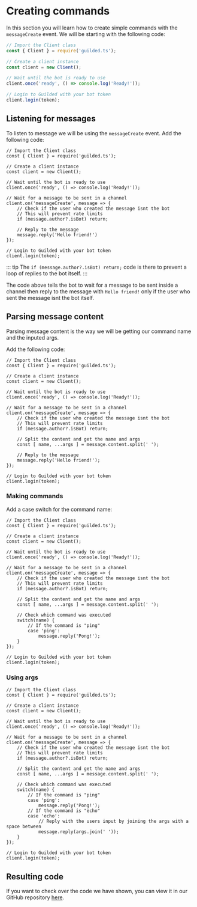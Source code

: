 # Creating commands

In this section you will learn how to create simple commands with the `messageCreate` event. We will be starting with the following code:

```js
// Import the Client class
const { Client } = require('guilded.ts');

// Create a client instance
const client = new Client();

// Wait until the bot is ready to use
client.once('ready', () => console.log('Ready!'));

// Login to Guilded with your bot token
client.login(token);
```

## Listening for messages

To listen to message we will be using the `messageCreate` event. Add the following code:

```js{11,14,17-18}
// Import the Client class
const { Client } = require('guilded.ts');

// Create a client instance
const client = new Client();

// Wait until the bot is ready to use
client.once('ready', () => console.log('Ready!'));

// Wait for a message to be sent in a channel
client.on('messageCreate', message => {
    // Check if the user who created the message isnt the bot
    // This will prevent rate limits
    if (message.author?.isBot) return;

    // Reply to the message
    message.reply('Hello friend!')
});

// Login to Guilded with your bot token
client.login(token);
```

::: tip
The `if (message.author?.isBot) return;` code is there to prevent a loop of replies to the bot itself.
:::

The code above tells the bot to wait for a message to be sent inside a channel then reply to the message with `Hello friend!` only if the user who sent the message isnt the bot itself.

## Parsing message content

Parsing message content is the way we will be getting our command name and the inputed args.

Add the following code:

```js{17}
// Import the Client class
const { Client } = require('guilded.ts');

// Create a client instance
const client = new Client();

// Wait until the bot is ready to use
client.once('ready', () => console.log('Ready!'));

// Wait for a message to be sent in a channel
client.on('messageCreate', message => {
    // Check if the user who created the message isnt the bot
    // This will prevent rate limits
    if (message.author?.isBot) return;

    // Split the content and get the name and args
    const [ name, ...args ] = message.content.split(' ');

    // Reply to the message
    message.reply('Hello friend!');
});

// Login to Guilded with your bot token
client.login(token);
```

### Making commands

Add a case switch for the command name:

```js{20,22-24}
// Import the Client class
const { Client } = require('guilded.ts');

// Create a client instance
const client = new Client();

// Wait until the bot is ready to use
client.once('ready', () => console.log('Ready!'));

// Wait for a message to be sent in a channel
client.on('messageCreate', message => {
    // Check if the user who created the message isnt the bot
    // This will prevent rate limits
    if (message.author?.isBot) return;

    // Split the content and get the name and args
    const [ name, ...args ] = message.content.split(' ');

    // Check which command was executed
    switch(name) {
        // If the command is "ping"
        case 'ping':
            message.reply('Pong!');
    }
});

// Login to Guilded with your bot token
client.login(token);
```

### Using args

```js{25,27}
// Import the Client class
const { Client } = require('guilded.ts');

// Create a client instance
const client = new Client();

// Wait until the bot is ready to use
client.once('ready', () => console.log('Ready!'));

// Wait for a message to be sent in a channel
client.on('messageCreate', message => {
    // Check if the user who created the message isnt the bot
    // This will prevent rate limits
    if (message.author?.isBot) return;

    // Split the content and get the name and args
    const [ name, ...args ] = message.content.split(' ');

    // Check which command was executed
    switch(name) {
        // If the command is "ping"
        case 'ping':
            message.reply('Pong!');
        // If the command is "echo"
        case 'echo':
            // Reply with the users input by joining the args with a space between
            message.reply(args.join(' '));
    }
});

// Login to Guilded with your bot token
client.login(token);
```

## Resulting code

If you want to check over the code we have shown, you can view it in our GitHub repository [here](https://github.com/guildedts/guide/tree/main/examples/creating-your-bot/creating-commands).
